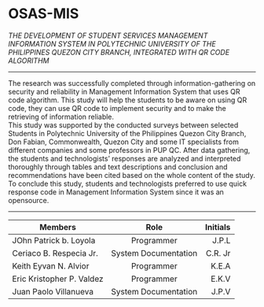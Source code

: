 # OSAS-MIS

*THE DEVELOPMENT OF STUDENT SERVICES MANAGEMENT INFORMATION SYSTEM IN POLYTECHNIC UNIVERSITY
OF THE PHILIPPINES QUEZON CITY BRANCH,
INTEGRATED WITH QR CODE ALGORITHM* 
***
The research was successfully completed through information-gathering on security and reliability in Management Information System that uses QR code algorithm. This study will help the students to be aware on using QR code, they can use QR code to implement security and to make the retrieving of information reliable.  
This study was supported by the conducted surveys between selected Students in Polytechnic University of the Philippines Quezon City Branch, Don Fabian, Commonwealth, Quezon City and some IT specialists from different companies and some professors in PUP QC. After data gathering, the students and technologists’ responses are analyzed and interpreted thoroughly through tables and text descriptions and conclusion and recommendations have been cited based on the whole content of the study. 
To conclude this study, students and technologists preferred to use quick response code in Management Information System since it was an opensource.
***

| Members        | Role           | Initials  |
| ------------- |:-------------:| -----:|
| JOhn Patrick b. Loyola  | Programmer| J.P.L |
| Ceriaco B. Respecia Jr. | System Documentation |   C.R. Jr |
| Keith Eyvan N. Alvior | Programmer     |    K.E.A |
| Eric Kristopher P. Valdez | Programmer     |    E.K.V |
| Juan Paolo Villanueva | System Documentation    |    J.P.V |
